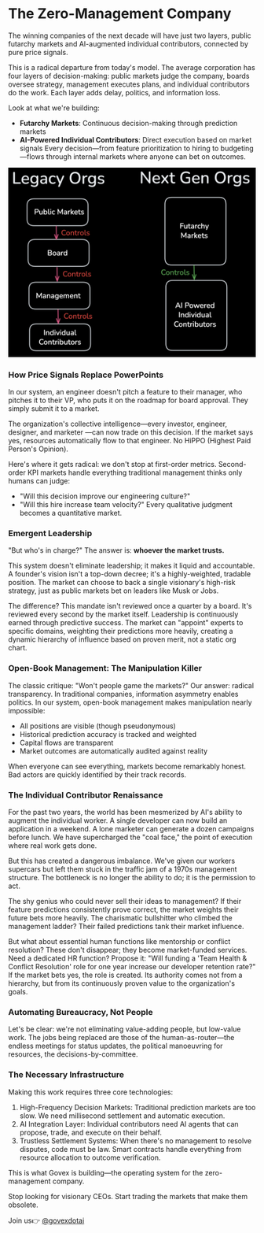 # The Zero-Management Company
The winning companies of the next decade will have just two layers, public futarchy markets and AI-augmented individual contributors, connected by pure price signals.

This is a radical departure from today's model. The average corporation has four layers of decision-making: public markets judge the company, boards oversee strategy, management executes plans, and individual contributors do the work. Each layer adds delay, politics, and information loss.

Look at what we're building:
- **Futarchy Markets**: Continuous decision-making through prediction markets
- **AI-Powered Individual Contributors**: Direct execution based on market signals
Every decision—from feature prioritization to hiring to budgeting—flows through internal markets where anyone can bet on outcomes.

![Org-structure.png](Org-structure.png)
### How Price Signals Replace PowerPoints
In our system, an engineer doesn't pitch a feature to their manager, who pitches it to their VP, who puts it on the roadmap for board approval. They simply submit it to a market.

The organization's collective intelligence—every investor, engineer, designer, and marketer —can now trade on this decision. If the market says yes, resources automatically flow to that engineer. No HiPPO (Highest Paid Person's Opinion).

Here's where it gets radical: we don't stop at first-order metrics. Second-order KPI markets handle everything traditional management thinks only humans can judge:
- "Will this decision improve our engineering culture?"
- "Will this hire increase team velocity?"
Every qualitative judgment becomes a quantitative market.
### Emergent Leadership
"But who's in charge?" The answer is: **whoever the market trusts.**

This system doesn't eliminate leadership; it makes it liquid and accountable. A founder's vision isn't a top-down decree; it's a highly-weighted, tradable position. The market can choose to back a single visionary's high-risk strategy, just as public markets bet on leaders like Musk or Jobs.

The difference? This mandate isn't reviewed once a quarter by a board. It's reviewed every second by the market itself. Leadership is continuously earned through predictive success. The market can "appoint" experts to specific domains, weighting their predictions more heavily, creating a dynamic hierarchy of influence based on proven merit, not a static org chart.
### Open-Book Management: The Manipulation Killer
The classic critique: "Won't people game the markets?" Our answer: radical transparency. In traditional companies, information asymmetry enables politics. In our system, open-book management makes manipulation nearly impossible:
- All positions are visible (though pseudonymous)
- Historical prediction accuracy is tracked and weighted
- Capital flows are transparent
- Market outcomes are automatically audited against reality

When everyone can see everything, markets become remarkably honest. Bad actors are quickly identified by their track records.
### The Individual Contributor Renaissance
For the past two years, the world has been mesmerized by AI's ability to augment the individual worker. A single developer can now build an application in a weekend. A lone marketer can generate a dozen campaigns before lunch. We have supercharged the "coal face," the point of execution where real work gets done.

But this has created a dangerous imbalance. We've given our workers supercars but left them stuck in the traffic jam of a 1970s management structure. The bottleneck is no longer the ability to do; it is the permission to act.

The shy genius who could never sell their ideas to management? If their feature predictions consistently prove correct, the market weights their future bets more heavily. The charismatic bullshitter who climbed the management ladder? Their failed predictions tank their market influence.

But what about essential human functions like mentorship or conflict resolution? These don't disappear; they become market-funded services. Need a dedicated HR function? Propose it: "Will funding a 'Team Health & Conflict Resolution' role for one year increase our developer retention rate?" If the market bets yes, the role is created. Its authority comes not from a hierarchy, but from its continuously proven value to the organization's goals.
### Automating Bureaucracy, Not People
Let's be clear: we're not eliminating value-adding people, but low-value work. The jobs being replaced are those of the human-as-router—the endless meetings for status updates, the political manoeuvring for resources, the decisions-by-committee.
### The Necessary Infrastructure
Making this work requires three core technologies:
1. High-Frequency Decision Markets: Traditional prediction markets are too slow. We need millisecond settlement and automatic execution.
2. AI Integration Layer: Individual contributors need AI agents that can propose, trade, and execute on their behalf.
3. Trustless Settlement Systems: When there's no management to resolve disputes, code must be law. Smart contracts handle everything from resource allocation to outcome verification.

This is what Govex is building—the operating system for the zero-management company.

Stop looking for visionary CEOs. Start trading the markets that make them obsolete.

Join us👉 [@govexdotai](https://x.com/govexdotai)